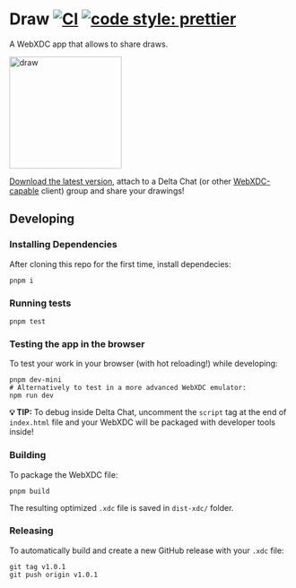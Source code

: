 # Draw [![CI](https://github.com/webxdc/draw.xdc/actions/workflows/ci.yml/badge.svg)](https://github.com/webxdc/draw.xdc/actions/workflows/ci.yml) [![code style: prettier](https://img.shields.io/badge/code_style-prettier-ff69b4.svg?style=flat-square)](https://github.com/prettier/prettier)

A WebXDC app that allows to share draws.

<img width="200" alt="draw" src="https://user-images.githubusercontent.com/9800740/170771244-cc1ce59e-9f9f-41bd-ae27-1e195cf930bb.png">

[Download the latest version](https://github.com/webxdc/draw.xdc/releases/latest/download/draw.xdc), attach to a Delta Chat (or other [WebXDC-capable](https://webxdc.org) client) group and share your drawings!

## Developing

### Installing Dependencies

After cloning this repo for the first time, install dependecies:

```
pnpm i
```

### Running tests

```
pnpm test
```

### Testing the app in the browser

To test your work in your browser (with hot reloading!) while developing:

```
pnpm dev-mini
# Alternatively to test in a more advanced WebXDC emulator:
npm run dev
```

**💡 TIP:** To debug inside Delta Chat, uncomment the `script` tag at the end of
`index.html` file and your WebXDC will be packaged with developer tools inside!

### Building

To package the WebXDC file:

```
pnpm build
```

The resulting optimized `.xdc` file is saved in `dist-xdc/` folder.

### Releasing

To automatically build and create a new GitHub release with your `.xdc` file:

```
git tag v1.0.1
git push origin v1.0.1
```
